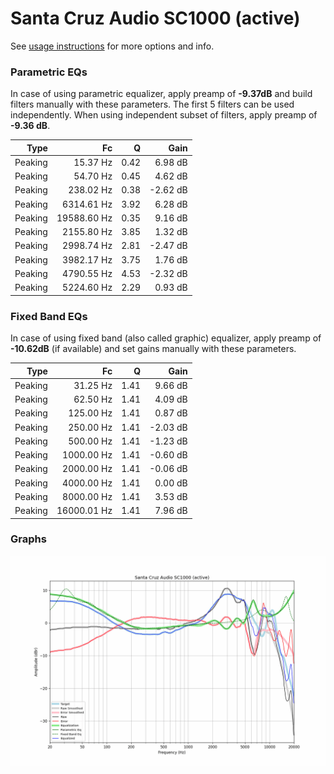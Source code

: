 # Santa Cruz Audio SC1000 (active)
See [usage instructions](https://github.com/jaakkopasanen/AutoEq#usage) for more options and info.

### Parametric EQs
In case of using parametric equalizer, apply preamp of **-9.37dB** and build filters manually
with these parameters. The first 5 filters can be used independently.
When using independent subset of filters, apply preamp of **-9.36 dB**.

| Type    | Fc          |    Q | Gain     |
|--------:|------------:|-----:|---------:|
| Peaking | 15.37 Hz    | 0.42 | 6.98 dB  |
| Peaking | 54.70 Hz    | 0.45 | 4.62 dB  |
| Peaking | 238.02 Hz   | 0.38 | -2.62 dB |
| Peaking | 6314.61 Hz  | 3.92 | 6.28 dB  |
| Peaking | 19588.60 Hz | 0.35 | 9.16 dB  |
| Peaking | 2155.80 Hz  | 3.85 | 1.32 dB  |
| Peaking | 2998.74 Hz  | 2.81 | -2.47 dB |
| Peaking | 3982.17 Hz  | 3.75 | 1.76 dB  |
| Peaking | 4790.55 Hz  | 4.53 | -2.32 dB |
| Peaking | 5224.60 Hz  | 2.29 | 0.93 dB  |

### Fixed Band EQs
In case of using fixed band (also called graphic) equalizer, apply preamp of **-10.62dB**
(if available) and set gains manually with these parameters.

| Type    | Fc          |    Q | Gain     |
|--------:|------------:|-----:|---------:|
| Peaking | 31.25 Hz    | 1.41 | 9.66 dB  |
| Peaking | 62.50 Hz    | 1.41 | 4.09 dB  |
| Peaking | 125.00 Hz   | 1.41 | 0.87 dB  |
| Peaking | 250.00 Hz   | 1.41 | -2.03 dB |
| Peaking | 500.00 Hz   | 1.41 | -1.23 dB |
| Peaking | 1000.00 Hz  | 1.41 | -0.60 dB |
| Peaking | 2000.00 Hz  | 1.41 | -0.06 dB |
| Peaking | 4000.00 Hz  | 1.41 | 0.00 dB  |
| Peaking | 8000.00 Hz  | 1.41 | 3.53 dB  |
| Peaking | 16000.01 Hz | 1.41 | 7.96 dB  |

### Graphs
![](./Santa%20Cruz%20Audio%20SC1000%20(active).png)